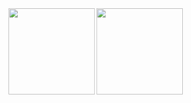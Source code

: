 <a href="https://github.com/roypeco">
  <img align="left" height="170px" src="https://github-readme-stats.vercel.app/api?username=roypeco&count_private=true&show_icons=true&theme=dracula" />
</a>
<a href="https://github.com/roypeco">
  <img align="left" height="170px" src="https://github-readme-stats.vercel.app/api/top-langs/?username=roypeco&layout=compact&theme=dracula" />
</a>
